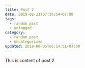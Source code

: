 ```yaml
---
title: Post 2
date: 2019-02-23T07:36:54+07:00
tags:
  - random post
  - untagged
category:
  - random post
  - uncategorized
updated: 2018-06-05T06:14:51+07:00
---
```

This is content of post 2
